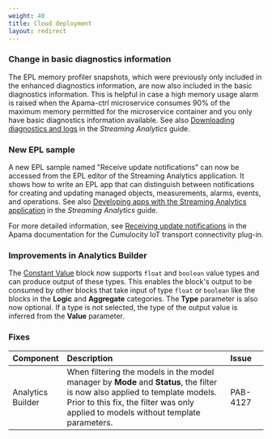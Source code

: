 ```yaml
---
weight: 40
title: Cloud deployment
layout: redirect
---
```


### Change in basic diagnostics information

The EPL memory profiler snapshots, which were previously only included in the enhanced diagnostics information, are now also included in the basic diagnostics information. This is helpful in case a high memory usage alarm is raised when the Apama-ctrl microservice consumes 90% of the maximum memory permitted for the microservice container and you only have basic diagnostics information available. See also [Downloading diagnostics and logs](https://cumulocity.com/docs/streaming-analytics/troubleshooting/#diagnostics-download) in the *Streaming Analytics* guide.

### New EPL sample

A new EPL sample named "Receive update notifications"
can now be accessed from the EPL editor of the Streaming Analytics application.
It shows how to write an EPL app that can distinguish between notifications for creating and updating managed objects, measurements, alarms, events, and operations.
See also [Developing apps with the Streaming Analytics application](https://cumulocity.com/docs/streaming-analytics/epl-apps/#epl-apps)
in the *Streaming Analytics* guide.

For more detailed information, see [Receiving update notifications](https://documentation.softwareag.com/pam/10.15.3/en/webhelp/pam-webhelp/index.html#page/pam-webhelp%2Fco-ConApaAppToExtCom_cumulocity_receiving_update_notifications.html) in the Apama documentation for the Cumulocity IoT transport connectivity plug-in.

### Improvements in Analytics Builder

The [Constant Value](https://cumulocity.com/docs/streaming-analytics/block-reference/#constant-value) block now supports `float` and `boolean` value types
and can produce output of these types. This enables the block's output to be consumed by other blocks that take input of type `float` or `boolean` like the blocks in
the **Logic** and **Aggregate** categories. The **Type** parameter is also now optional. If a type is not selected, the type of the output value is inferred from the **Value** parameter.

### Fixes

<table>
<colgroup>
    <col style="width: 15%;">
    <col style="width: 70%;">
    <col style="width: 15%;">
</colgroup>
<thead>
<tr>
<th style="text-align:left">Component</th>
<th style="text-align:left">Description</th>
<th style="text-align:left">Issue</th>
</tr>
</thead>
<tbody>

<tr>
<td style="text-align:left">Analytics Builder</td>
<td style="text-align:left">When filtering the models in the model manager by <b>Mode</b> and <b>Status</b>, the filter is now also applied to template models.
Prior to this fix, the filter was only applied to models without template parameters.</td>
<td style="text-align:left">PAB-4127</td>
</tr>

</tbody>
</table>
